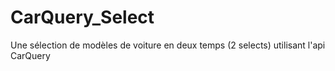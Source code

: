# CarQuery_Select
Une sélection de modèles de voiture en deux temps (2 selects) utilisant l'api CarQuery
